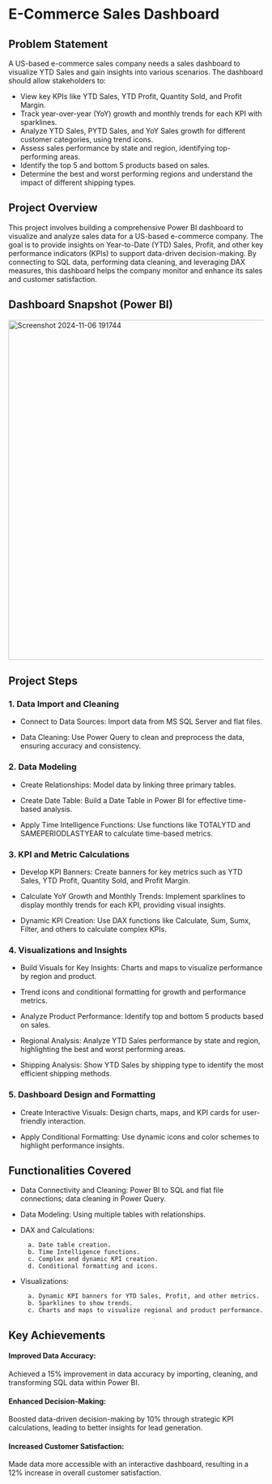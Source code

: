 
# E-Commerce Sales Dashboard

## Problem Statement

A US-based e-commerce sales company needs a sales dashboard to visualize YTD Sales and gain insights into various scenarios. The dashboard should allow stakeholders to:

- View key KPIs like YTD Sales, YTD Profit, Quantity Sold, and Profit Margin.
- Track year-over-year (YoY) growth and monthly trends for each KPI with sparklines.
- Analyze YTD Sales, PYTD Sales, and YoY Sales growth for different customer categories, using trend icons.
- Assess sales performance by state and region, identifying top-performing areas.
- Identify the top 5 and bottom 5 products based on sales.
- Determine the best and worst performing regions and understand the impact of different shipping types.


## Project Overview 

This project involves building a comprehensive Power BI dashboard to visualize and analyze sales data for a US-based e-commerce company. The goal is to provide insights on Year-to-Date (YTD) Sales, Profit, and other key performance indicators (KPIs) to support data-driven decision-making. By connecting to SQL data, performing data cleaning, and leveraging DAX measures, this dashboard helps the company monitor and enhance its sales and customer satisfaction.

## Dashboard Snapshot (Power BI)
<img width="671" alt="Screenshot 2024-11-06 191744" src="https://github.com/user-attachments/assets/2d8908f7-2e38-4d34-bc9b-4863f97fda2f">

## Project Steps

### 1. Data Import and Cleaning
- Connect to Data Sources: Import data from MS SQL Server and flat files.

- Data Cleaning: Use Power Query to clean and preprocess the data, ensuring accuracy and consistency.

### 2. Data Modeling
- Create Relationships: Model data by linking three primary tables.

- Create Date Table: Build a Date Table in Power BI for effective time-based analysis.

- Apply Time Intelligence Functions: Use functions like TOTALYTD and SAMEPERIODLASTYEAR to calculate time-based metrics.

### 3. KPI and Metric Calculations

- Develop KPI Banners: Create banners for key metrics such as YTD Sales, YTD Profit, Quantity Sold, and Profit Margin.

- Calculate YoY Growth and Monthly Trends: Implement sparklines to display monthly trends for each KPI, providing visual insights.

- Dynamic KPI Creation: Use DAX functions like Calculate, Sum, Sumx, Filter, and others to calculate complex KPIs.

### 4. Visualizations and Insights

- Build Visuals for Key Insights: Charts and maps to visualize performance by region and product.

- Trend icons and conditional formatting for growth and performance metrics.

- Analyze Product Performance: Identify top and bottom 5 products based on sales.

- Regional Analysis: Analyze YTD Sales performance by state and region, highlighting the best and worst performing areas.

- Shipping Analysis: Show YTD Sales by shipping type to identify the most efficient shipping methods.
### 5. Dashboard Design and Formatting

- Create Interactive Visuals: Design charts, maps, and KPI cards for user-friendly interaction.

- Apply Conditional Formatting: Use dynamic icons and color schemes to highlight performance insights.

## Functionalities Covered

- Data Connectivity and Cleaning: Power BI to SQL and flat file connections; data cleaning in Power Query.

- Data Modeling: Using multiple tables with relationships.

- DAX and Calculations:

        a. Date table creation.
        b. Time Intelligence functions.
        c. Complex and dynamic KPI creation.
        d. Conditional formatting and icons.

- Visualizations:

        a. Dynamic KPI banners for YTD Sales, Profit, and other metrics.
        b. Sparklines to show trends.
        c. Charts and maps to visualize regional and product performance.

## Key Achievements
#### Improved Data Accuracy:
Achieved a 15% improvement in data accuracy by importing, cleaning, and transforming SQL data within Power BI.

#### Enhanced Decision-Making:
Boosted data-driven decision-making by 10% through strategic KPI calculations, leading to better insights for lead generation.

#### Increased Customer Satisfaction:
Made data more accessible with an interactive dashboard, resulting in a 12% increase in overall customer satisfaction.

